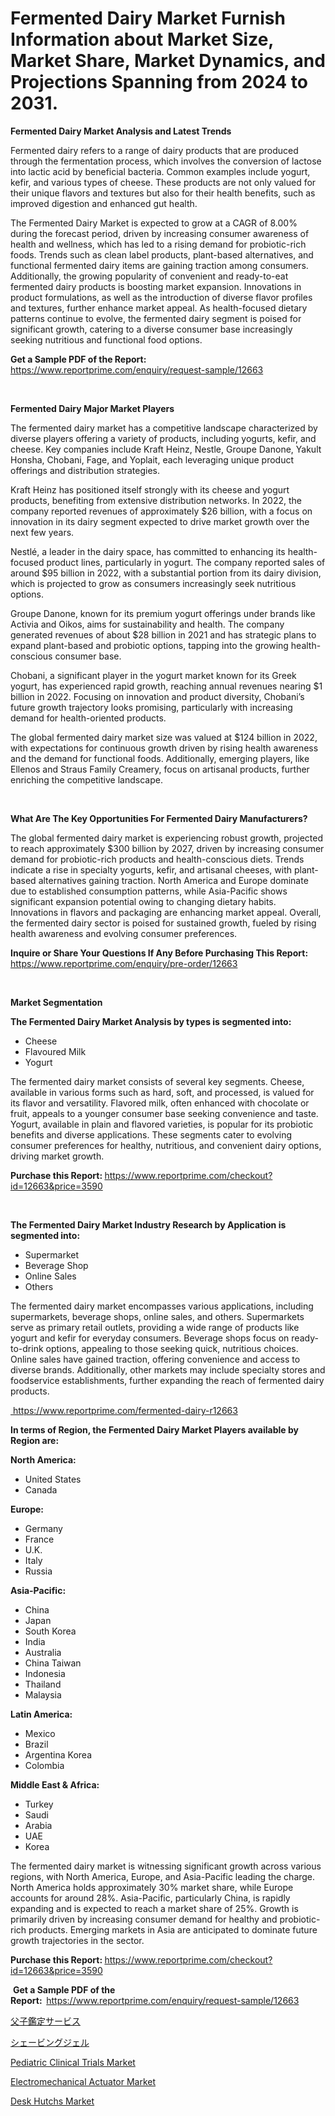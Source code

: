 <p><h1>Fermented Dairy Market Furnish Information about Market Size, Market Share, Market Dynamics, and Projections Spanning from 2024 to 2031.</h1></p><p><strong>Fermented Dairy Market Analysis and Latest Trends</strong></p>
<p><p>Fermented dairy refers to a range of dairy products that are produced through the fermentation process, which involves the conversion of lactose into lactic acid by beneficial bacteria. Common examples include yogurt, kefir, and various types of cheese. These products are not only valued for their unique flavors and textures but also for their health benefits, such as improved digestion and enhanced gut health.</p><p>The Fermented Dairy Market is expected to grow at a CAGR of 8.00% during the forecast period, driven by increasing consumer awareness of health and wellness, which has led to a rising demand for probiotic-rich foods. Trends such as clean label products, plant-based alternatives, and functional fermented dairy items are gaining traction among consumers. Additionally, the growing popularity of convenient and ready-to-eat fermented dairy products is boosting market expansion. Innovations in product formulations, as well as the introduction of diverse flavor profiles and textures, further enhance market appeal. As health-focused dietary patterns continue to evolve, the fermented dairy segment is poised for significant growth, catering to a diverse consumer base increasingly seeking nutritious and functional food options.</p></p>
<p><strong>Get a Sample PDF of the Report:&nbsp;</strong> <a href="https://www.reportprime.com/enquiry/request-sample/12663">https://www.reportprime.com/enquiry/request-sample/12663</a></p>
<p>&nbsp;</p>
<p><strong>Fermented Dairy Major Market Players</strong></p>
<p><p>The fermented dairy market has a competitive landscape characterized by diverse players offering a variety of products, including yogurts, kefir, and cheese. Key companies include Kraft Heinz, Nestle, Groupe Danone, Yakult Honsha, Chobani, Fage, and Yoplait, each leveraging unique product offerings and distribution strategies.</p><p>Kraft Heinz has positioned itself strongly with its cheese and yogurt products, benefiting from extensive distribution networks. In 2022, the company reported revenues of approximately $26 billion, with a focus on innovation in its dairy segment expected to drive market growth over the next few years.</p><p>Nestlé, a leader in the dairy space, has committed to enhancing its health-focused product lines, particularly in yogurt. The company reported sales of around $95 billion in 2022, with a substantial portion from its dairy division, which is projected to grow as consumers increasingly seek nutritious options.</p><p>Groupe Danone, known for its premium yogurt offerings under brands like Activia and Oikos, aims for sustainability and health. The company generated revenues of about $28 billion in 2021 and has strategic plans to expand plant-based and probiotic options, tapping into the growing health-conscious consumer base.</p><p>Chobani, a significant player in the yogurt market known for its Greek yogurt, has experienced rapid growth, reaching annual revenues nearing $1 billion in 2022. Focusing on innovation and product diversity, Chobani’s future growth trajectory looks promising, particularly with increasing demand for health-oriented products.</p><p>The global fermented dairy market size was valued at $124 billion in 2022, with expectations for continuous growth driven by rising health awareness and the demand for functional foods. Additionally, emerging players, like Ellenos and Straus Family Creamery, focus on artisanal products, further enriching the competitive landscape.</p></p>
<p>&nbsp;</p>
<p><strong>What Are The Key Opportunities For Fermented Dairy Manufacturers?</strong></p>
<p><p>The global fermented dairy market is experiencing robust growth, projected to reach approximately $300 billion by 2027, driven by increasing consumer demand for probiotic-rich products and health-conscious diets. Trends indicate a rise in specialty yogurts, kefir, and artisanal cheeses, with plant-based alternatives gaining traction. North America and Europe dominate due to established consumption patterns, while Asia-Pacific shows significant expansion potential owing to changing dietary habits. Innovations in flavors and packaging are enhancing market appeal. Overall, the fermented dairy sector is poised for sustained growth, fueled by rising health awareness and evolving consumer preferences.</p></p>
<p><strong>Inquire or Share Your Questions If Any Before Purchasing This Report:</strong> <a href="https://www.reportprime.com/enquiry/pre-order/12663">https://www.reportprime.com/enquiry/pre-order/12663</a></p>
<p>&nbsp;</p>
<p><strong>Market Segmentation</strong></p>
<p><strong>The Fermented Dairy Market Analysis by types is segmented into:</strong></p>
<p><ul><li>Cheese</li><li>Flavoured Milk</li><li>Yogurt</li></ul></p>
<p><p>The fermented dairy market consists of several key segments. Cheese, available in various forms such as hard, soft, and processed, is valued for its flavor and versatility. Flavored milk, often enhanced with chocolate or fruit, appeals to a younger consumer base seeking convenience and taste. Yogurt, available in plain and flavored varieties, is popular for its probiotic benefits and diverse applications. These segments cater to evolving consumer preferences for healthy, nutritious, and convenient dairy options, driving market growth.</p></p>
<p><strong>Purchase this Report:&nbsp;</strong><a href="https://www.reportprime.com/checkout?id=12663&price=3590">https://www.reportprime.com/checkout?id=12663&price=3590</a></p>
<p>&nbsp;</p>
<p><strong>The Fermented Dairy Market Industry Research by Application is segmented into:</strong></p>
<p><ul><li>Supermarket</li><li>Beverage Shop</li><li>Online Sales</li><li>Others</li></ul></p>
<p><p>The fermented dairy market encompasses various applications, including supermarkets, beverage shops, online sales, and others. Supermarkets serve as primary retail outlets, providing a wide range of products like yogurt and kefir for everyday consumers. Beverage shops focus on ready-to-drink options, appealing to those seeking quick, nutritious choices. Online sales have gained traction, offering convenience and access to diverse brands. Additionally, other markets may include specialty stores and foodservice establishments, further expanding the reach of fermented dairy products.</p></p>
<p><a href="https://www.reportprime.com/fermented-dairy-r12663">&nbsp;https://www.reportprime.com/fermented-dairy-r12663</a></p>
<p><strong>In terms of Region, the Fermented Dairy Market Players available by Region are:</strong></p>
<p>
    <p> <strong> North America: </strong>
        <ul>
            <li>United States</li>
            <li>Canada</li>
        </ul>
        </p> 
    <p> <strong> Europe: </strong>
        <ul>
            <li>Germany</li>
            <li>France</li>
            <li>U.K.</li>
            <li>Italy</li>
            <li>Russia</li>
        </ul>
        </p> 
    <p> <strong> Asia-Pacific: </strong>
        <ul>
            <li>China</li>
            <li>Japan</li>
            <li>South Korea</li>
            <li>India</li>
            <li>Australia</li>
            <li>China Taiwan</li>
            <li>Indonesia</li>
            <li>Thailand</li>
            <li>Malaysia</li>
        </ul>
        </p> 
    <p> <strong> Latin America: </strong>
        <ul>
            <li>Mexico</li>
            <li>Brazil</li>
            <li>Argentina Korea</li>
            <li>Colombia</li>
        </ul>
        </p> 
    <p> <strong> Middle East & Africa: </strong>
        <ul>
            <li>Turkey</li>
            <li>Saudi</li>
            <li>Arabia</li>
            <li>UAE</li>
            <li>Korea</li>
        </ul>
    </p>
    </p>
<p><p>The fermented dairy market is witnessing significant growth across various regions, with North America, Europe, and Asia-Pacific leading the charge. North America holds approximately 30% market share, while Europe accounts for around 28%. Asia-Pacific, particularly China, is rapidly expanding and is expected to reach a market share of 25%. Growth is primarily driven by increasing consumer demand for healthy and probiotic-rich products. Emerging markets in Asia are anticipated to dominate future growth trajectories in the sector.</p></p>
<p><strong>Purchase this Report: </strong><a href="https://www.reportprime.com/checkout?id=12663&price=3590">https://www.reportprime.com/checkout?id=12663&price=3590</a></p>
<p>&nbsp;<strong>Get a Sample PDF of the Report:&nbsp;&nbsp;</strong><a href="https://www.reportprime.com/enquiry/request-sample/12663">https://www.reportprime.com/enquiry/request-sample/12663</a></p>
<p><strong></strong></p>
<p><p><a href="https://medium.com/@leroystapc/%E7%88%B6%E8%A6%AA%E7%A2%BA%E8%AA%8D%E3%83%86%E3%82%B9%E3%83%88%E3%82%B5%E3%83%BC%E3%83%93%E3%82%B9%E5%B8%82%E5%A0%B4%E3%81%AE%E9%9D%A9%E5%91%BD-2024%E5%B9%B4-2031%E5%B9%B4-%E6%AC%A1%E3%81%AE10%E5%B9%B4%E3%82%92%E5%BD%A2%E4%BD%9C%E3%82%8B%E5%B8%82%E5%A0%B4%E5%8B%95%E5%90%91-db0e6af737a9">父子鑑定サービス</a></p><p><a href="https://medium.com/@leroystapc/2024%E5%B9%B4%E3%81%8B%E3%82%892031%E5%B9%B4%E3%81%BE%E3%81%A7%E3%81%AE%E6%9C%9F%E9%96%93%E3%81%AB%E4%BA%88%E6%B8%AC%E3%81%95%E3%82%8C%E3%82%8B%E3%82%B7%E3%82%A7%E3%83%BC%E3%83%93%E3%83%B3%E3%82%B0%E3%82%B8%E3%82%A7%E3%83%AB%E5%B8%82%E5%A0%B4%E3%81%AE%E5%8B%95%E5%90%91%E3%81%A8%E6%88%90%E9%95%B7%E8%A6%81%E5%9B%A0%E3%82%92%E5%88%86%E6%9E%90%E3%81%97%E3%81%BE%E3%81%99-d83acfb9c6bd">シェービングジェル</a></p><p><a href="https://medium.com/@cesailson56547/global-pediatric-clinical-trials-market-by-product-type-by-application-by-region-and-companies-8c0dbc42617c?postPublishedType=initial">Pediatric Clinical Trials Market</a></p><p><a href="https://medium.com/@kelleebernier1851/electromechanical-actuator-market-indicators-market-size-regional-breakdown-market-player-d8dd00598bf7">Electromechanical Actuator Market</a></p><p><a href="https://www.linkedin.com/pulse/global-desk-hutchs-market-trends-insights-growth-opportunities-jhdyc?trackingId=jryUx7SaRnKHkwE4%2Brgu5w%3D%3D">Desk Hutchs Market</a></p></p>